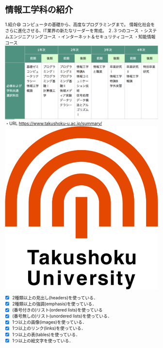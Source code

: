 # 情報工学科の紹介
<!-- Markdown記法を使って学科の紹介ページを作る -->
1.紹介😄
コンピュータの基礎から、高度なプログラミングまで。
情報化社会をさらに進化させる、IT業界の新たなリーダーを育成。
２.３つのコース
・システムエンジニアリングコース
・インターネット＆セキュリティコース
・知能情報コース
![logo](hyou.png)
・URL
https://www.takushoku-u.ac.jp/summary/
![logo](logo.png)

<!-- この部分より上に記述を追加して下のチェックボックスで確認する -->
- [x] 2種類以上の見出し(headers)を使っている．
- [x] 2種類以上の強調(emphasis)を使っている．
- [x] (番号付きの)リスト(ordered lists)を使っている
- [x] (番号無しの)リスト(unordered lists)を使っている．
- [x] 1つ以上の画像(images)を使っている．
- [x] 1つ以上のリンク(links)を使っている．
- [x] 1つ以上の表(tables)を使っている．
- [x] 1つ以上の絵文字を使っている．
